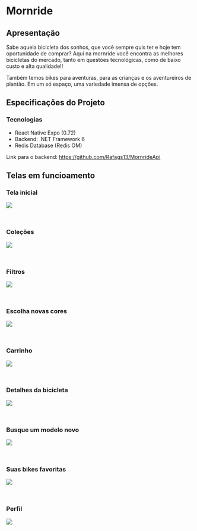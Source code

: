 # Mornride

## Apresentação

Sabe aquela bicicleta dos sonhos, que você sempre quis ter e hoje tem oportunidade de comprar? Aqui na mornride você encontra as melhores bicicletas do mercado, tanto em questões tecnológicas, como de baixo custo e alta qualidade!!

Também temos bikes para aventuras, para as crianças e os aventureiros de plantão. Em um só espaço, uma variedade imensa de opções.

## Especificações do Projeto

### Tecnologias

- React Native Expo (0.72)
- Backend: .NET Framework 6
- Redis Database (Redis OM)

Link para o backend: https://github.com/Rafags13/MornrideApi

## Telas em funcioamento

### Tela inicial
![](./assets/gifs-presentation/home.gif)

<br>

### Coleções
![](./assets/gifs-presentation/collections-banner.gif)

<br>

### Filtros
![](./assets/gifs-presentation/filters.gif)

<br>

### Escolha novas cores
![](./assets/gifs-presentation/color-bike-change.gif)

<br>

### Carrinho
![](./assets/gifs-presentation/cart.gif)

<br>

### Detalhes da bicicleta
![](./assets/gifs-presentation/bike-specification.gif)

<br>

### Busque um modelo novo
![](./assets/gifs-presentation/search-bike.gif)

<br>

### Suas bikes favoritas
![](./assets/gifs-presentation/favorite-bikes.gif)

<br>

### Perfil
![](./assets/gifs-presentation/profile.gif)